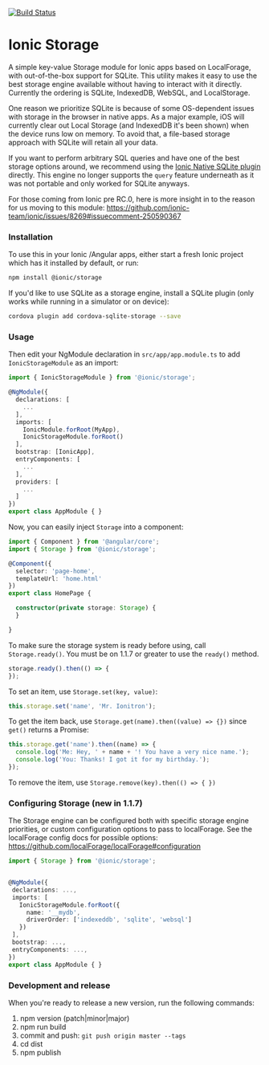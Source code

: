 [![Build Status](https://img.shields.io/endpoint.svg?url=https%3A%2F%2Factions-badge.atrox.dev%2Fionic-team%2Fionic-storage%2Fbadge%3Fref%3Dmain&style=flat)](https://actions-badge.atrox.dev/ionic-team/ionic-storage/goto?ref=main)

# Ionic Storage
A simple key-value Storage module for Ionic apps based on LocalForage, with out-of-the-box support for SQLite. This utility makes it easy to use the best storage engine available without having to interact with it directly. Currently the ordering is SQLite, IndexedDB, WebSQL, and LocalStorage.

One reason we prioritize SQLite is because of some OS-dependent issues with storage in the browser in native apps. As a major example, iOS will currently clear out Local Storage (and IndexedDB it's been shown) when the device runs low on memory. To avoid that, a file-based storage approach with SQLite will retain all your data.

If you want to perform arbitrary SQL queries and have one of the best storage options around, we recommend using the [Ionic Native SQLite plugin](https://ionicframework.com/docs/v2/native/sqlite/) directly. This engine no longer supports the `query` feature underneath as it was not portable and only worked for SQLite anyways.

For those coming from Ionic pre RC.0, here is more insight in to the reason for us moving to this module: https://github.com/ionic-team/ionic/issues/8269#issuecomment-250590367

### Installation

To use this in your Ionic /Angular apps, either start a fresh Ionic project which has it installed by default, or run:

```bash
npm install @ionic/storage
```

If you'd like to use SQLite as a storage engine, install a SQLite plugin (only works while running in a simulator or on device):

```bash
cordova plugin add cordova-sqlite-storage --save
```

### Usage



Then edit your NgModule declaration in `src/app/app.module.ts` to add `IonicStorageModule` as an import:

```typescript
import { IonicStorageModule } from '@ionic/storage';

@NgModule({
  declarations: [
    ...
  ],
  imports: [
    IonicModule.forRoot(MyApp),
    IonicStorageModule.forRoot()
  ],
  bootstrap: [IonicApp],
  entryComponents: [
    ...
  ],
  providers: [
    ...
  ]
})
export class AppModule { }
```

Now, you can easily inject `Storage` into a component:

```typescript
import { Component } from '@angular/core';
import { Storage } from '@ionic/storage';

@Component({
  selector: 'page-home',
  templateUrl: 'home.html'
})
export class HomePage {

  constructor(private storage: Storage) {
  }

}
```

To make sure the storage system is ready before using, call `Storage.ready()`. You must be
on 1.1.7 or greater to use the `ready()` method.

```javascript
storage.ready().then(() => {
});
```

To set an item, use `Storage.set(key, value)`:

```javascript
this.storage.set('name', 'Mr. Ionitron');
```

To get the item back, use `Storage.get(name).then((value) => {})` since `get()` returns a Promise:

```javascript
this.storage.get('name').then((name) => {
  console.log('Me: Hey, ' + name + '! You have a very nice name.');
  console.log('You: Thanks! I got it for my birthday.');
});
```

To remove the item, use `Storage.remove(key).then(() => { })`

### Configuring Storage (new in 1.1.7)

The Storage engine can be configured both with specific storage engine priorities, or custom configuration
options to pass to localForage. See the localForage config docs for possible options: https://github.com/localForage/localForage#configuration


```typescript
import { Storage } from '@ionic/storage';


@NgModule({
 declarations: ...,
 imports: [
   IonicStorageModule.forRoot({
     name: '__mydb',
     driverOrder: ['indexeddb', 'sqlite', 'websql']
   })
 ],
 bootstrap: ...,
 entryComponents: ...,
})
export class AppModule { }
```


### Development and release

When you're ready to release a new version, run the following commands:

1.  npm version (patch|minor|major)
2.  npm run build
3.  commit and push: `git push origin master --tags`
4.  cd dist
5.  npm publish
